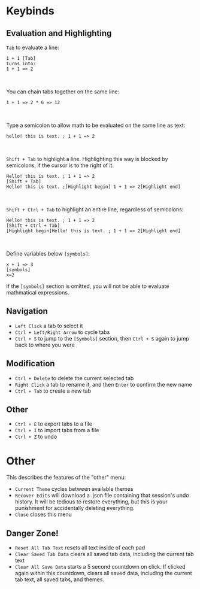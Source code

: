 # Keybinds
## Evaluation and Highlighting
`Tab` to evaluate a line:
```
1 + 1 [Tab]
turns into:
1 + 1 => 2
```
<br>

You can chain tabs together on the same line:
```
1 + 1 => 2 * 6 => 12
```
<br>

Type a semicolon to allow math to be evaluated on the same line as text:
```
hello! this is text. ; 1 + 1 => 2
```
<br>

`Shift + Tab` to highlight a line. Highlighting this way is blocked by semicolons, if the cursor is to the right of it.
```
Hello! this is text. ; 1 + 1 => 2
[Shift + Tab]
Hello! this is text. ;[Highlight begin] 1 + 1 => 2[Highlight end]
```
<br>

`Shift + Ctrl + Tab` to highlight an entire line, regardless of semicolons:
```
Hello! this is text. ; 1 + 1 => 2
[Shift + Ctrl + Tab]
[Highlight begin]Hello! this is text. ; 1 + 1 => 2[Highlight end]
```
<br>

Define variables below `[symbols]`:
```
x + 1 => 3
[symbols]
x=2
``` 
If the `[symbols]` section is omitted, you will not be able to evaluate mathmatical expressions.

## Navigation
* `Left Click` a tab to select it
* `Ctrl + Left/Right Arrow` to cycle tabs
* `Ctrl + S` to jump to the `[Symbols]` section, then `Ctrl + S` again to jump back to where you were

## Modification
* `Ctrl + Delete` to delete the current selected tab
* `Right Click` a tab to rename it, and then `Enter` to confirm the new name
* `Ctrl + Tab` to create a new tab

## Other
* `Ctrl + E` to export tabs to a file
* `Ctrl + I` to import tabs from a file
* `Ctrl + Z` to undo
# Other
This describes the features of the "other" menu:
* `Current Theme` cycles between available themes
* `Recover Edits` will download a .json file containing that session's undo history. It will be tedious to restore everything, but this is your punishment for accidentally deleting everything.
* `Close` closes this menu
## Danger Zone!
* `Reset All Tab Text` resets all text inside of each pad
* `Clear Saved Tab Data` clears all saved tab data, including the current tab text
* `Clear All Save Data` starts a 5 second countdown on click. If clicked again within this countdown, clears all saved data, including the current tab text, all saved tabs, and themes.